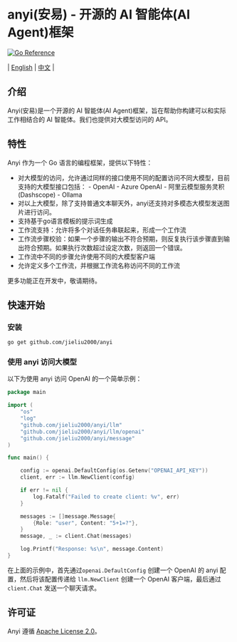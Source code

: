 # anyi(安易) - 开源的 AI 智能体(AI Agent)框架

[![Go Reference](https://pkg.go.dev/badge/github.com/jieliu2000/anyi.svg)](https://pkg.go.dev/github.com/jieliu2000/anyi)

| [English](README.md) | [中文](README-zh.md) |

## 介绍

Anyi(安易)是一个开源的 AI 智能体(AI Agent)框架，旨在帮助你构建可以和实际工作相结合的 AI 智能体。我们也提供对大模型访问的 API。


## 特性

Anyi 作为一个 Go 语言的编程框架，提供以下特性：

- 对大模型的访问，允许通过同样的接口使用不同的配置访问不同大模型，目前支持的大模型接口包括：
		- OpenAI
		- Azure OpenAI
		- 阿里云模型服务灵积(Dashscope)
		- Ollama
- 对以上大模型，除了支持普通文本聊天外，anyi还支持对多模态大模型发送图片进行访问。
- 支持基于go语言模板的提示词生成
- 工作流支持：允许将多个对话任务串联起来，形成一个工作流
- 工作流步骤校验：如果一个步骤的输出不符合预期，则反复执行该步骤直到输出符合预期。如果执行次数超过设定次数，则返回一个错误。
- 工作流中不同的步骤允许使用不同的大模型客户端
- 允许定义多个工作流，并根据工作流名称访问不同的工作流

更多功能正在开发中，敬请期待。

## 快速开始

### 安装

```bash
go get github.com/jieliu2000/anyi
```

### 使用 anyi 访问大模型

以下为使用 anyi 访问 OpenAI 的一个简单示例：

```go
package main

import (
	"os"
	"log"
	"github.com/jieliu2000/anyi/llm"
	"github.com/jieliu2000/anyi/llm/openai"
	"github.com/jieliu2000/anyi/message"
)

func main() {

	config := openai.DefaultConfig(os.Getenv("OPENAI_API_KEY"))
	client, err := llm.NewClient(config)

	if err != nil {
		log.Fatalf("Failed to create client: %v", err)
	}

	messages := []message.Message{
		{Role: "user", Content: "5+1=?"},
	}
	message, _ := client.Chat(messages)

	log.Printf("Response: %s\n", message.Content)
}


```

在上面的示例中，首先通过`openai.DefaultConfig` 创建一个 OpenAI 的 anyi 配置，然后将该配置传递给 `llm.NewClient` 创建一个 OpenAI 客户端，最后通过 `client.Chat` 发送一个聊天请求。

## 许可证
Anyi 遵循 [Apache License 2.0](LICENSE)。
